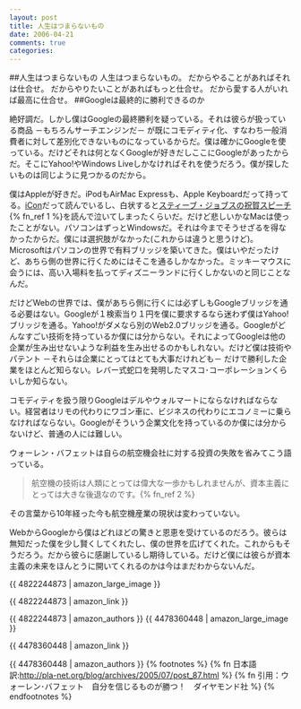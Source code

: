 ```yaml
---
layout: post
title: 人生はつまらないもの
date: 2006-04-21
comments: true
categories:
---
```


##人生はつまらないもの
人生はつまらないもの。
だからやることがあればそれは仕合せ。
だからやりたいことがあればもっと仕合せ。
だから愛する人がいれば最高に仕合せ。
##Googleは最終的に勝利できるのか
[](http://headlines.yahoo.co.jp/hl?a=20060421-00000012-inet-sci)

絶好調だ。しかし僕はGoogleの最終勝利を疑っている。それは彼らが扱っている商品 －もちろんサーチエンジンだ－ が既にコモディティ化、すなわち一般消費者に対して差別化できないものになっているからだ。僕は確かにGoogleを使っている。だけどそれは何となくGoogleが好きだしここにGoogleがあったからだ。そこにYahoo!やWindows Liveしかなければそれを使うだろう。僕が探したいものは同じように見つかるのだから。

僕はAppleが好きだ。iPodもAirMac Expressも、Apple Keyboardだって持ってる。[iCon](http://www.amazon.co.jp/exec/obidos/ASIN/4492501479/ref=pd_rhf_p_1/503-6519151-6927951)だって読んでいるし、白状すると[スティーブ・ジョブスの祝賀スピーチ](http://b.hatena.ne.jp/entry/http://news-service.stanford.edu/news/2005/june15/jobs-061505.html){% fn_ref 1 %}を読んで泣いてしまったくらいだ。だけど悲しいかなMacは使ったことがない。パソコンはずっとWindowsだ。それは今までそうせざるを得なかったからだ。僕には選択肢がなかった(これからは違うと思うけど)。Microsoftはパソコンの世界で有料ブリッジを築いてきた。僕はいやだったけど、あちら側の世界に行くためにはそこを通るしかなかった。ミッキーマウスに会うには、高い入場料を払ってディズニーランドに行くしかないのと同じことなんだ。

だけどWebの世界では、僕があちら側に行くには必ずしもGoogleブリッジを通る必要はない。Googleが１検索当り１円を僕に要求するなら迷わず僕はYahoo!ブリッジを通る。Yahoo!がダメなら別のWeb2.0ブリッジを通る。Googleがどんなすごい技術を持っているか僕には分からない。それによってGoogleは他の企業が生み出せないような利益を生み出せるのかもしれない。だけど僕は技術やパテント －それらは企業にとってはとても大事だけれども－ だけで勝利した企業をほとんど知らない。レバー式蛇口を発明したマスコ･コーポレーションくらいしか知らない。

コモディティを扱う限りGoogleはデルやウォルマートにならなければならない。経営者はリモの代わりにワゴン車に、ビジネスの代わりにエコノミーに乗らなければならない。Googleがそういう企業文化を持っているのか僕には分からないけど、普通の人には難しい。

ウォーレン・バフェットは自らの航空機会社に対する投資の失敗を省みてこう語っている。
> 
> 航空機の技術は人類にとっては偉大な一歩かもしれませんが、資本主義にとっては大きな後退なのです。{% fn_ref 2 %}

その言葉から10年経った今も航空機産業の現状は変わっていない。

WebからGoogleから僕はどれほどの驚きと恩恵を受けているのだろう。彼らは無知だった僕を少し賢くしてくれたし、僕の世界を広げてくれた。これからもそうだろう。だから彼らに感謝しているし期待している。だけど僕には彼らが資本主義の未来をほんとうに開いてくれるのかは今はまだわからないんだ。

{{ 4822244873 | amazon_large_image }}

{{ 4822244873 | amazon_link }}

{{ 4822244873 | amazon_authors }}
{{ 4478360448 | amazon_large_image }}

{{ 4478360448 | amazon_link }}

{{ 4478360448 | amazon_authors }}
{% footnotes %}
   {% fn 日本語訳:http://pla-net.org/blog/archives/2005/07/post_87.html %}
   {% fn 引用：ウォーレン･バフェット　自分を信じるものが勝つ！　ダイヤモンド社 %}
{% endfootnotes %}
